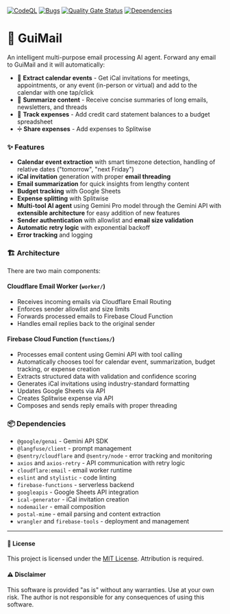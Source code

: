 [![CodeQL](https://github.com/guiruggiero/guimail/actions/workflows/github-code-scanning/codeql/badge.svg)](https://github.com/guiruggiero/guimail/actions/workflows/github-code-scanning/codeql)
[![Bugs](https://sonarcloud.io/api/project_badges/measure?project=guiruggiero_guimail&metric=bugs)](https://sonarcloud.io/summary/new_code?id=guiruggiero_guimail)
[![Quality Gate Status](https://sonarcloud.io/api/project_badges/measure?project=guiruggiero_guimail&metric=alert_status)](https://sonarcloud.io/summary/new_code?id=guiruggiero_guimail)
[![Dependencies](https://github.com/guiruggiero/guimail/actions/workflows/dependabot/dependabot-updates/badge.svg)](https://github.com/guiruggiero/guimail/actions/workflows/dependabot/dependabot-updates)

# 📧 GuiMail

An intelligent multi-purpose email processing AI agent. Forward any email to GuiMail and it will automatically:

- 📅 **Extract calendar events** - Get iCal invitations for meetings, appointments, or any event (in-person or virtual) and add to the calendar with one tap/click
- 📝 **Summarize content** - Receive concise summaries of long emails, newsletters, and threads
- 💸 **Track expenses** - Add credit card statement balances to a budget spreadsheet
- ➗ **Share expenses** - Add expenses to Splitwise

### ✨ Features

- **Calendar event extraction** with smart timezone detection, handling of relative dates ("tomorrow", "next Friday")
- **iCal invitation** generation with proper **email threading**
- **Email summarization** for quick insights from lengthy content
- **Budget tracking** with Google Sheets
- **Expense splitting** with Splitwise
- **Multi-tool AI agent** using Gemini Pro model through the Gemini API with **extensible architecture** for easy addition of new features
- **Sender authentication** with allowlist and **email size validation**
- **Automatic retry logic** with exponential backoff
- **Error tracking** and logging

### 🏗️ Architecture

There are two main components:

#### Cloudflare Email Worker (`worker/`)
- Receives incoming emails via Cloudflare Email Routing
- Enforces sender allowlist and size limits
- Forwards processed emails to Firebase Cloud Function
- Handles email replies back to the original sender

#### Firebase Cloud Function (`functions/`)
- Processes email content using Gemini API with tool calling
- Automatically chooses tool for calendar event, summarization, budget tracking, or expense creation
- Extracts structured data with validation and confidence scoring
- Generates iCal invitations using industry-standard formatting
- Updates Google Sheets via API
- Creates Splitwise expense via API
- Composes and sends reply emails with proper threading

### 📦 Dependencies
- `@google/genai` - Gemini API SDK
- `@langfuse/client` - prompt management
- `@sentry/cloudflare` and `@sentry/node` - error tracking and monitoring
- `axios` and `axios-retry` - API communication with retry logic
- `cloudflare:email` - email worker runtime
- `eslint` and `stylistic` - code linting
- `firebase-functions` - serverless backend
- `googleapis` - Google Sheets API integration
- `ical-generator` - iCal invitation creation
- `nodemailer` - email composition
- `postal-mime` - email parsing and content extraction
- `wrangler` and `firebase-tools` - deployment and management

---

#### 📄 License
This project is licensed under the [MIT License](LICENSE). Attribution is required.

#### ⚠️ Disclaimer
This software is provided "as is" without any warranties. Use at your own risk. The author is not responsible for any consequences of using this software.
